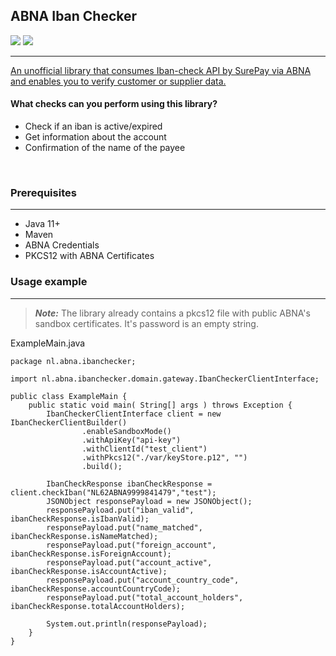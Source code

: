 ## ABNA Iban Checker

<p float="left">
  <img src="https://img.shields.io/badge/Java-ED8B00?style=for-the-badge&logo=java&logoColor=white"/>
  <img src="https://img.shields.io/badge/apache_maven-C71A36?style=for-the-badge&logo=apachemaven&logoColor=white"/>
</p>

------------
[An unofficial library that consumes Iban-check API by SurePay via ABNA and enables you to verify customer or supplier data.](https://developer.abnamro.com/api-products/iban-name-check)

#### What checks can you perform using this library? 

  * Check if an iban is active/expired
  * Get information about the account
  * Confirmation of the name of the payee

&nbsp;
### Prerequisites
------------
  * Java 11+
  * Maven
  * ABNA Credentials
  * PKCS12 with ABNA Certificates
  
    

### Usage example
------------
> **_Note:_**  The library already contains a pkcs12 file with public ABNA's sandbox certificates. It's password is an empty string.
&nbsp;

ExampleMain.java


```
package nl.abna.ibanchecker;

import nl.abna.ibanchecker.domain.gateway.IbanCheckerClientInterface;

public class ExampleMain {
    public static void main( String[] args ) throws Exception {
        IbanCheckerClientInterface client = new IbanCheckerClientBuilder()
                .enableSandboxMode()
                .withApiKey("api-key")
                .withClientId("test_client")
                .withPkcs12("./var/keyStore.p12", "")
                .build();

        IbanCheckResponse ibanCheckResponse = client.checkIban("NL62ABNA9999841479","test");
        JSONObject responsePayload = new JSONObject();
        responsePayload.put("iban_valid", ibanCheckResponse.isIbanValid);
        responsePayload.put("name_matched", ibanCheckResponse.isNameMatched);
        responsePayload.put("foreign_account", ibanCheckResponse.isForeignAccount);
        responsePayload.put("account_active", ibanCheckResponse.isAccountActive);
        responsePayload.put("account_country_code", ibanCheckResponse.accountCountryCode);
        responsePayload.put("total_account_holders", ibanCheckResponse.totalAccountHolders);

        System.out.println(responsePayload);
    }
}

```

